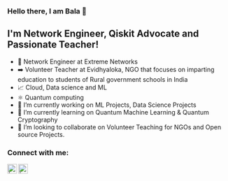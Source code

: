 ### Hello there, I am Bala 👋

## I'm Network Engineer, Qiskit Advocate and Passionate Teacher!
- 📐 Network Engineer at Extreme Networks
- ➡️ Volunteer Teacher at Evidhyaloka, NGO that focuses on imparting education to students of Rural government schools in India 
- 📈 Cloud, Data science and ML
- ⚛️ Quantum computing
- 🔭 I’m currently working on  ML Projects, Data Science Projects 
- 🌱 I’m currently learning on Quantum Machine Learning & Quantum Cryptography
- 👯 I’m looking to collaborate on Volunteer Teaching for NGOs and Open source Projects.  

### Connect with me:

[<img align="left" alt=" | LinkedIn" width="22px" src="https://cdn.jsdelivr.net/npm/simple-icons@v3/icons/linkedin.svg" />][linkedin]
[<img align="left" alt=" | Medium" width="22px" src="https://cdn.jsdelivr.net/npm/simple-icons@v3/icons/medium.svg" />][medium]


<br />
<br />



[ibm]: https://www.ibm.com/quantum-computing/developers
[qiskit]: https://qiskit.org/
[linkedin]: https://www.linkedin.com/in/techwithbala/
[medium]: https://techwithbala.medium.com/

